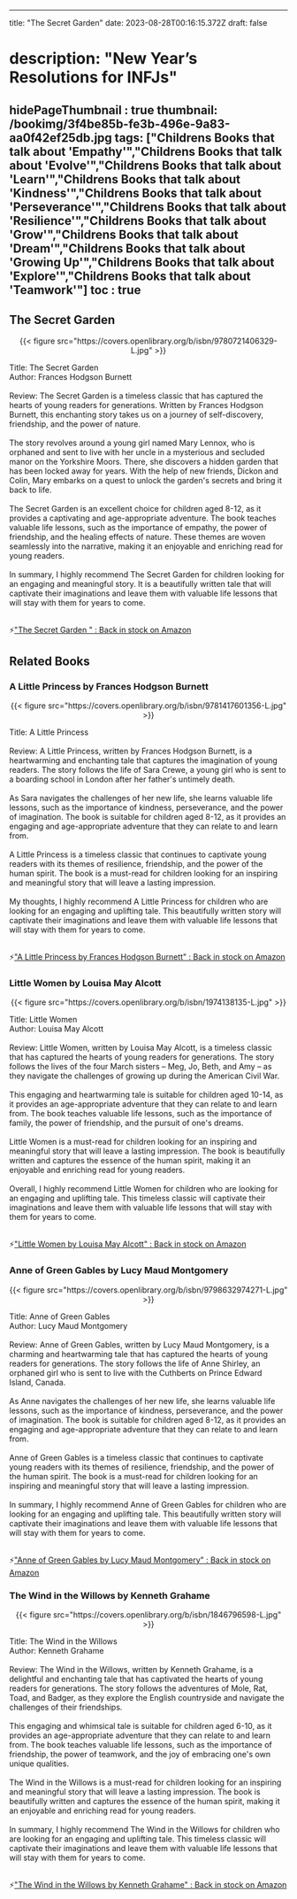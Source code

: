 
---
title: "The Secret Garden"
date: 2023-08-28T00:16:15.372Z
draft: false
# description: "New Year’s Resolutions for INFJs"
hidePageThumbnail : true
thumbnail: /bookimg/3f4be85b-fe3b-496e-9a83-aa0f42ef25db.jpg
tags: ["Childrens Books that talk about 'Empathy'","Childrens Books that talk about 'Evolve'","Childrens Books that talk about 'Learn'","Childrens Books that talk about 'Kindness'","Childrens Books that talk about 'Perseverance'","Childrens Books that talk about 'Resilience'","Childrens Books that talk about 'Grow'","Childrens Books that talk about 'Dream'","Childrens Books that talk about 'Growing Up'","Childrens Books that talk about 'Explore'","Childrens Books that talk about 'Teamwork'"]
toc : true
---
## The Secret Garden 

<center>
{{< figure src="https://covers.openlibrary.org/b/isbn/9780721406329-L.jpg" >}}
</center>

Title: The Secret Garden</br>
Author: Frances Hodgson Burnett</br></br>
Review: The Secret Garden is a timeless classic that has captured the hearts of young readers for generations. Written by Frances Hodgson Burnett, this enchanting story takes us on a journey of self-discovery, friendship, and the power of nature.</br></br>
The story revolves around a young girl named Mary Lennox, who is orphaned and sent to live with her uncle in a mysterious and secluded manor on the Yorkshire Moors. There, she discovers a hidden garden that has been locked away for years. With the help of new friends, Dickon and Colin, Mary embarks on a quest to unlock the garden's secrets and bring it back to life.</br></br>
The Secret Garden is an excellent choice for children aged 8-12, as it provides a captivating and age-appropriate adventure. The book teaches valuable life lessons, such as the importance of empathy, the power of friendship, and the healing effects of nature. These themes are woven seamlessly into the narrative, making it an enjoyable and enriching read for young readers.</br></br>
In summary, I highly recommend The Secret Garden for children looking for an engaging and meaningful story. It is a beautifully written tale that will captivate their imaginations and leave them with valuable life lessons that will stay with them for years to come.</br></br>

<p>⚡<a id="aflink" href="https://www.amazon.com/gp/search?ie=UTF8&tag=klayu00-20&linkCode=ur2&linkId=6639bed89a8ad8dd2705e40644eb43d3&camp=1789&creative=9325&index=books&keywords=The Secret Garden " class="one" target="_blank" title='"The Secret Garden " : Back in stock on Amazon'>"The Secret Garden " : Back in stock on Amazon</a></p>

## Related Books
### A Little Princess by Frances Hodgson Burnett
<center>
{{< figure src="https://covers.openlibrary.org/b/isbn/9781417601356-L.jpg" >}}
</center>

Title: A Little Princess</br></br>
Review: A Little Princess, written by Frances Hodgson Burnett, is a heartwarming and enchanting tale that captures the imagination of young readers. The story follows the life of Sara Crewe, a young girl who is sent to a boarding school in London after her father's untimely death.</br></br>
As Sara navigates the challenges of her new life, she learns valuable life lessons, such as the importance of kindness, perseverance, and the power of imagination. The book is suitable for children aged 8-12, as it provides an engaging and age-appropriate adventure that they can relate to and learn from.</br></br>
A Little Princess is a timeless classic that continues to captivate young readers with its themes of resilience, friendship, and the power of the human spirit. The book is a must-read for children looking for an inspiring and meaningful story that will leave a lasting impression.</br></br>
My thoughts, I highly recommend A Little Princess for children who are looking for an engaging and uplifting tale. This beautifully written story will captivate their imaginations and leave them with valuable life lessons that will stay with them for years to come.</br></br>

<p>⚡<a id="aflink" href="https://www.amazon.com/gp/search?ie=UTF8&tag=klayu00-20&linkCode=ur2&linkId=6639bed89a8ad8dd2705e40644eb43d3&camp=1789&creative=9325&index=books&keywords=A Little Princess by Frances Hodgson Burnett" class="one" target="_blank" title='"A Little Princess by Frances Hodgson Burnett" : Back in stock on Amazon'>"A Little Princess by Frances Hodgson Burnett" : Back in stock on Amazon</a></p>

### Little Women by Louisa May Alcott
<center>
{{< figure src="https://covers.openlibrary.org/b/isbn/1974138135-L.jpg" >}}
</center>

Title: Little Women</br>
Author: Louisa May Alcott</br></br>
Review: Little Women, written by Louisa May Alcott, is a timeless classic that has captured the hearts of young readers for generations. The story follows the lives of the four March sisters – Meg, Jo, Beth, and Amy – as they navigate the challenges of growing up during the American Civil War.</br></br>
This engaging and heartwarming tale is suitable for children aged 10-14, as it provides an age-appropriate adventure that they can relate to and learn from. The book teaches valuable life lessons, such as the importance of family, the power of friendship, and the pursuit of one's dreams.</br></br>
Little Women is a must-read for children looking for an inspiring and meaningful story that will leave a lasting impression. The book is beautifully written and captures the essence of the human spirit, making it an enjoyable and enriching read for young readers.</br></br>
Overall, I highly recommend Little Women for children who are looking for an engaging and uplifting tale. This timeless classic will captivate their imaginations and leave them with valuable life lessons that will stay with them for years to come.</br></br>

<p>⚡<a id="aflink" href="https://www.amazon.com/gp/search?ie=UTF8&tag=klayu00-20&linkCode=ur2&linkId=6639bed89a8ad8dd2705e40644eb43d3&camp=1789&creative=9325&index=books&keywords=Little Women by Louisa May Alcott" class="one" target="_blank" title='"Little Women by Louisa May Alcott" : Back in stock on Amazon'>"Little Women by Louisa May Alcott" : Back in stock on Amazon</a></p>

### Anne of Green Gables by Lucy Maud Montgomery
<center>
{{< figure src="https://covers.openlibrary.org/b/isbn/9798632974271-L.jpg" >}}
</center>

Title: Anne of Green Gables</br>
Author: Lucy Maud Montgomery</br></br>
Review: Anne of Green Gables, written by Lucy Maud Montgomery, is a charming and heartwarming tale that has captured the hearts of young readers for generations. The story follows the life of Anne Shirley, an orphaned girl who is sent to live with the Cuthberts on Prince Edward Island, Canada.</br></br>
As Anne navigates the challenges of her new life, she learns valuable life lessons, such as the importance of kindness, perseverance, and the power of imagination. The book is suitable for children aged 8-12, as it provides an engaging and age-appropriate adventure that they can relate to and learn from.</br></br>
Anne of Green Gables is a timeless classic that continues to captivate young readers with its themes of resilience, friendship, and the power of the human spirit. The book is a must-read for children looking for an inspiring and meaningful story that will leave a lasting impression.</br></br>
In summary, I highly recommend Anne of Green Gables for children who are looking for an engaging and uplifting tale. This beautifully written story will captivate their imaginations and leave them with valuable life lessons that will stay with them for years to come.</br></br>

<p>⚡<a id="aflink" href="https://www.amazon.com/gp/search?ie=UTF8&tag=klayu00-20&linkCode=ur2&linkId=6639bed89a8ad8dd2705e40644eb43d3&camp=1789&creative=9325&index=books&keywords=Anne of Green Gables by Lucy Maud Montgomery" class="one" target="_blank" title='"Anne of Green Gables by Lucy Maud Montgomery" : Back in stock on Amazon'>"Anne of Green Gables by Lucy Maud Montgomery" : Back in stock on Amazon</a></p>

### The Wind in the Willows by Kenneth Grahame
<center>
{{< figure src="https://covers.openlibrary.org/b/isbn/1846796598-L.jpg" >}}
</center>

Title: The Wind in the Willows</br>
Author: Kenneth Grahame</br></br>
Review: The Wind in the Willows, written by Kenneth Grahame, is a delightful and enchanting tale that has captivated the hearts of young readers for generations. The story follows the adventures of Mole, Rat, Toad, and Badger, as they explore the English countryside and navigate the challenges of their friendships.</br></br>
This engaging and whimsical tale is suitable for children aged 6-10, as it provides an age-appropriate adventure that they can relate to and learn from. The book teaches valuable life lessons, such as the importance of friendship, the power of teamwork, and the joy of embracing one's own unique qualities.</br></br>
The Wind in the Willows is a must-read for children looking for an inspiring and meaningful story that will leave a lasting impression. The book is beautifully written and captures the essence of the human spirit, making it an enjoyable and enriching read for young readers.</br></br>
In summary, I highly recommend The Wind in the Willows for children who are looking for an engaging and uplifting tale. This timeless classic will captivate their imaginations and leave them with valuable life lessons that will stay with them for years to come.</br></br>

<p>⚡<a id="aflink" href="https://www.amazon.com/gp/search?ie=UTF8&tag=klayu00-20&linkCode=ur2&linkId=6639bed89a8ad8dd2705e40644eb43d3&camp=1789&creative=9325&index=books&keywords=The Wind in the Willows by Kenneth Grahame" class="one" target="_blank" title='"The Wind in the Willows by Kenneth Grahame" : Back in stock on Amazon'>"The Wind in the Willows by Kenneth Grahame" : Back in stock on Amazon</a></p>

